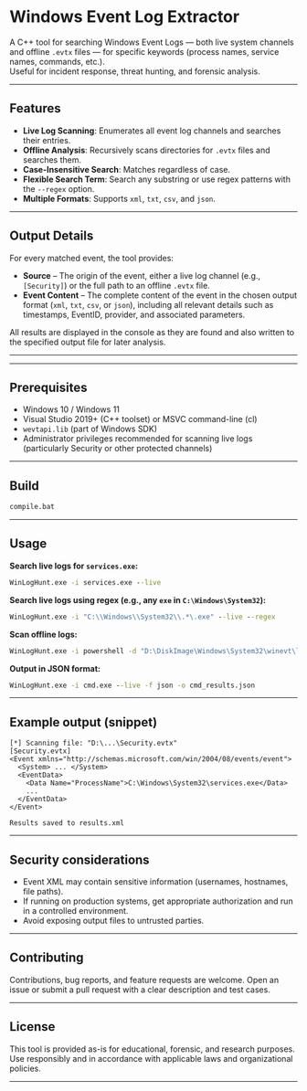 # Windows Event Log Extractor

A C++ tool for searching Windows Event Logs — both live system channels and offline `.evtx` files — for specific keywords (process names, service names, commands, etc.).  
Useful for incident response, threat hunting, and forensic analysis.

---

## Features

- **Live Log Scanning**: Enumerates all event log channels and searches their entries.
- **Offline Analysis**: Recursively scans directories for `.evtx` files and searches them.
- **Case-Insensitive Search**: Matches regardless of case.
- **Flexible Search Term**: Search any substring or use regex patterns with the `--regex` option.
- **Multiple Formats**: Supports `xml`, `txt`, `csv`, and `json`.

---

## Output Details

For every matched event, the tool provides:

* **Source** – The origin of the event, either a live log channel (e.g., `[Security]`) or the full path to an offline `.evtx` file.
* **Event Content** – The complete content of the event in the chosen output format (`xml`, `txt`, `csv`, or `json`), including all relevant details such as timestamps, EventID, provider, and associated parameters.

All results are displayed in the console as they are found and also written to the specified output file for later analysis.

---


---

## Prerequisites

- Windows 10 / Windows 11  
- Visual Studio 2019+ (C++ toolset) or MSVC command-line (cl)  
- `wevtapi.lib` (part of Windows SDK)  
- Administrator privileges recommended for scanning live logs (particularly Security or other protected channels)

---

## Build

```cmd
compile.bat
```

---

## Usage

**Search live logs for `services.exe`:**
```cmd
WinLogHunt.exe -i services.exe --live
```

**Search live logs using regex (e.g., any `exe` in `C:\Windows\System32`):**
```cmd
WinLogHunt.exe -i "C:\\Windows\\System32\\.*\.exe" --live --regex
```

**Scan offline logs:**
```cmd
WinLogHunt.exe -i powershell -d "D:\DiskImage\Windows\System32\winevt\logs"
```

**Output in JSON format:**
```cmd
WinLogHunt.exe -i cmd.exe --live -f json -o cmd_results.json
```

---

## Example output (snippet)

```
[*] Scanning file: "D:\...\Security.evtx"
[Security.evtx]
<Event xmlns="http://schemas.microsoft.com/win/2004/08/events/event">
  <System> ... </System>
  <EventData>
    <Data Name="ProcessName">C:\Windows\System32\services.exe</Data>
    ...
  </EventData>
</Event>

Results saved to results.xml
```

---

## Security considerations

- Event XML may contain sensitive information (usernames, hostnames, file paths).
- If running on production systems, get appropriate authorization and run in a controlled environment.
- Avoid exposing output files to untrusted parties.

---

## Contributing

Contributions, bug reports, and feature requests are welcome. Open an issue or submit a pull request with a clear description and test cases.

---

## License

This tool is provided as-is for educational, forensic, and research purposes. Use responsibly and in accordance with applicable laws and organizational policies.

---

